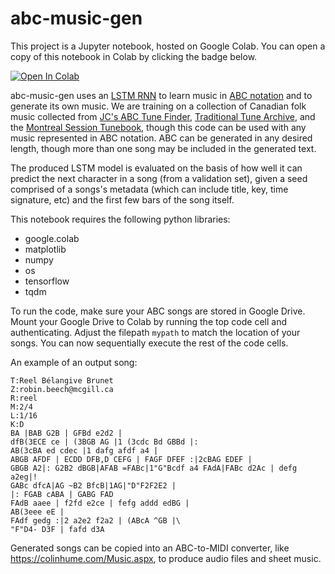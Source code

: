# abc-music-gen

This project is a Jupyter notebook, hosted on Google Colab. You can open a copy of this notebook in Colab by clicking the badge below.

<a href="https://colab.research.google.com/github/aTegart/abc-music-gen/blob/main/D3.ipynb">![Open In Colab](https://colab.research.google.com/assets/colab-badge.svg)</a>

abc-music-gen uses an [LSTM RNN](https://www.tensorflow.org/api_docs/python/tf/keras/layers/LSTM) to learn music in [ABC notation](http://abcnotation.com/blog/2010/01/31/how-to-understand-abc-the-basics/) and to generate its own music. We are training on a collection of Canadian folk music collected from [JC's ABC Tune Finder](http://trillian.mit.edu/~jc/cgi/abc/tunefind), [Traditional Tune Archive](https://tunearch.org/wiki/TTA), and the [Montreal Session Tunebook](https://www.montrealsession.ca/listing.php?title=Quebec&book=quebec.abc), though this code can be used with any music represented in ABC notation. ABC can be generated in any desired length, though more than one song may be included in the generated text.

The produced LSTM model is evaluated on the basis of how well it can predict the next character in a song (from a validation set), given a seed comprised of a songs's metadata (which can include title, key, time signature, etc) and the first few bars of the song itself.

This notebook requires the following python libraries:
- google.colab
- matplotlib
- numpy
- os
- tensorflow
- tqdm

To run the code, make sure your ABC songs are stored in Google Drive. Mount your Google Drive to Colab by running the top code cell and authenticating. Adjust the filepath `mypath` to match the location of your songs. You can now sequentially execute the rest of the code cells.

An example of an output song:
```X:80
T:Reel Bélangive Brunet
Z:robin.beech@mcgill.ca
R:reel
M:2/4
L:1/16
K:D
BA |BAB G2B | GFBd e2d2 |
dfB(3ECE ce | (3BGB AG |1 (3cdc Bd GBBd |:
AB(3cBA ed cdec |1 dafg afdf a4 |
ABGB AFDF | ECDD DFB,D CEFG | FAGF DFEF :|2cBAG EDEF |
GBGB A2|: G2B2 dBGB|AFAB =FABc|1"G"Bcdf a4 FAdA|FABc d2Ac | defg a2eg|!
GABc dfcA|AG ~B2 BfcB|1AG|"D"F2F2E2 |
|: FGAB cABA | GABG FAD
FAdB aaee | f2fd e2ce | fefg addd edBG |
AB(3eee eE |
FAdf gedg :|2 a2e2 f2a2 | (ABcA ^GB |\
"F"D4- D3F | fafd d3A 
```

Generated songs can be copied into an ABC-to-MIDI converter, like https://colinhume.com/Music.aspx, to produce audio files and sheet music.

